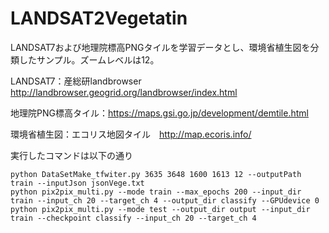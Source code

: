 # LANDSAT2Vegetatin

LANDSAT7および地理院標高PNGタイルを学習データとし、環境省植生図を分類したサンプル。ズームレベルは12。

LANDSAT7：産総研landbrowser http://landbrowser.geogrid.org/landbrowser/index.html

地理院PNG標高タイル：https://maps.gsi.go.jp/development/demtile.html

環境省植生図：エコリス地図タイル　http://map.ecoris.info/

実行したコマンドは以下の通り

~~~
python DataSetMake_tfwiter.py 3635 3648 1600 1613 12 --outputPath train --inputJson jsonVege.txt
python pix2pix_multi.py --mode train --max_epochs 200 --input_dir train --input_ch 20 --target_ch 4 --output_dir classify --GPUdevice 0
python pix2pix_multi.py --mode test --output_dir output --input_dir train --checkpoint classify --input_ch 20 --target_ch 4
~~~
